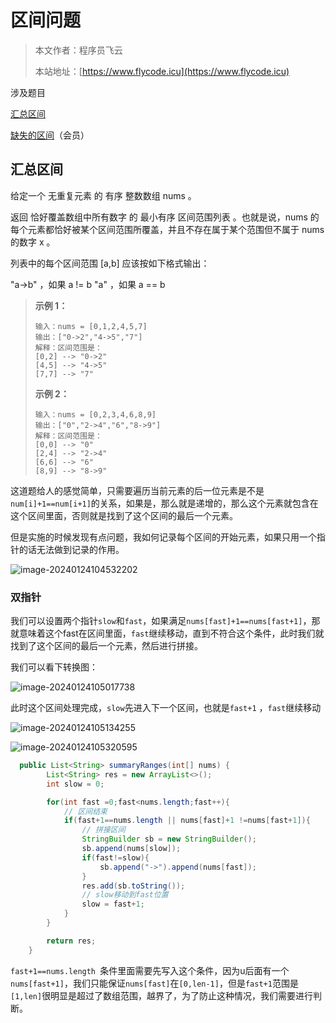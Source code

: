 # 区间问题
> 本文作者：程序员飞云
>
> 本站地址：[https://www.flycode.icu](https://www.flycode.icu)

涉及题目

[汇总区间](https://leetcode.cn/problems/summary-ranges/description/)

[缺失的区间](https://leetcode.cn/problems/missing-ranges)（会员）



## 汇总区间

给定一个  无重复元素 的 有序 整数数组 nums 。

返回 恰好覆盖数组中所有数字 的 最小有序 区间范围列表 。也就是说，nums 的每个元素都恰好被某个区间范围所覆盖，并且不存在属于某个范围但不属于 nums 的数字 x 。

列表中的每个区间范围 [a,b] 应该按如下格式输出：

"a->b" ，如果 a != b
"a" ，如果 a == b

> **示例 1：**
>
> ```
> 输入：nums = [0,1,2,4,5,7]
> 输出：["0->2","4->5","7"]
> 解释：区间范围是：
> [0,2] --> "0->2"
> [4,5] --> "4->5"
> [7,7] --> "7"
> ```
>
> **示例 2：**
>
> ```
> 输入：nums = [0,2,3,4,6,8,9]
> 输出：["0","2->4","6","8->9"]
> 解释：区间范围是：
> [0,0] --> "0"
> [2,4] --> "2->4"
> [6,6] --> "6"
> [8,9] --> "8->9"
> ```

这道题给人的感觉简单，只需要遍历当前元素的后一位元素是不是`num[i]+1==num[i+1]`的关系，如果是，那么就是递增的，那么这个元素就包含在这个区间里面，否则就是找到了这个区间的最后一个元素。

但是实施的时候发现有点问题，我如何记录每个区间的开始元素，如果只用一个指针的话无法做到记录的作用。

![image-20240124104532202](http://cdn.flycode.icu/codeCenterImg/202401241045262.png)



### 双指针

我们可以设置两个指针`slow`和`fast`，如果满足`nums[fast]+1==nums[fast+1]`，那就意味着这个fast在区间里面，`fast`继续移动，直到不符合这个条件，此时我们就找到了这个区间的最后一个元素，然后进行拼接。

我们可以看下转换图：

![image-20240124105017738](http://cdn.flycode.icu/codeCenterImg/202401241050788.png)

此时这个区间处理完成，`slow`先进入下一个区间，也就是`fast+1` ，`fast`继续移动

![image-20240124105134255](http://cdn.flycode.icu/codeCenterImg/202401241051302.png)

![image-20240124105320595](http://cdn.flycode.icu/codeCenterImg/202401241053642.png)



```java
  public List<String> summaryRanges(int[] nums) {
        List<String> res = new ArrayList<>();
        int slow = 0;

        for(int fast =0;fast<nums.length;fast++){
            // 区间结束
            if(fast+1==nums.length || nums[fast]+1 !=nums[fast+1]){
                // 拼接区间
                StringBuilder sb = new StringBuilder();
                sb.append(nums[slow]);
                if(fast!=slow){
                    sb.append("->").append(nums[fast]);
                }
                res.add(sb.toString());
                // slow移动到fast位置
                slow = fast+1;
            }
        }

        return res;
    }
```

`fast+1==nums.length `条件里面需要先写入这个条件，因为u后面有一个`nums[fast+1]`，我们只能保证`nums[fast]`在`[0,len-1]`，但是`fast+1`范围是`[1,len]`很明显是超过了数组范围，越界了，为了防止这种情况，我们需要进行判断。
